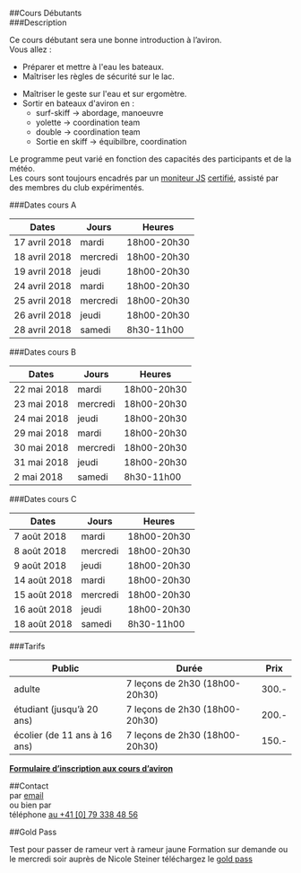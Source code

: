 
##Cours Débutants  
###Description

Ce cours débutant sera une bonne introduction à l’aviron.  
Vous allez :

+ Préparer et mettre à l'eau les bateaux.
+ Maîtriser les règles de sécurité sur le lac.
- 	Maîtriser le geste sur l'eau et sur ergomètre.
- 	Sortir en bateaux d'aviron en :
	- 	surf-skiff &rarr; abordage, manoeuvre
	- 	yolette	&rarr; coordination team
	- 	double	&rarr; coordination team
	- 	Sortie en skiff &rarr; équibilbre, coordination

Le programme peut varié en fonction des capacités des participants et de la météo.  
Les cours sont toujours encadrés par un [moniteur JS](/aviron/moniteurs) [certifié](http://www.baspo.admin.ch/internet/baspo/fr/home.html), assisté par des membres du club expérimentés.

###Dates cours A

| Dates			| Jours		| Heures
|----			|----		|----
| 17 avril 2018		| mardi		| 18h00-20h30
| 18 avril 2018		| mercredi	| 18h00-20h30
| 19 avril 2018		| jeudi		| 18h00-20h30
| 24 avril 2018		| mardi		| 18h00-20h30
| 25 avril 2018		| mercredi	| 18h00-20h30
| 26 avril 2018		| jeudi		| 18h00-20h30
| 28 avril 2018		| samedi 	| 8h30-11h00
	
###Dates cours B

| Dates			| Jours		| Heures
|----			|----		|----
| 22 mai 2018		| mardi		| 18h00-20h30
| 23 mai 2018		| mercredi	| 18h00-20h30
| 24 mai 2018		| jeudi		| 18h00-20h30
| 29 mai 2018		| mardi		| 18h00-20h30
| 30 mai 2018		| mercredi	| 18h00-20h30
| 31 mai 2018		| jeudi		| 18h00-20h30
| 2 mai 2018		| samedi 	| 8h30-11h00

###Dates cours C

| Dates			| Jours		| Heures
|----			|----		|----
| 7 août 2018		| mardi		| 18h00-20h30
| 8 août 2018		| mercredi	| 18h00-20h30
| 9 août 2018		| jeudi		| 18h00-20h30
| 14 août 2018		| mardi		| 18h00-20h30
| 15 août 2018		| mercredi	| 18h00-20h30
| 16 août 2018		| jeudi		| 18h00-20h30
| 18 août 2018		| samedi 	| 8h30-11h00





###Tarifs

|Public 	| Durée 			| Prix 	|
|----		|----				|----	|
|adulte		| 7 leçons de 2h30 (18h00-20h30)|300.- |
|étudiant (jusqu’à 20 ans)|7 leçons de 2h30 (18h00-20h30)	|200.- |
|écolier (de 11 ans à 16 ans)|7 leçons de 2h30 (18h00-20h30)|150.-|



[**Formulaire d’inscription aux cours d’aviron**](https://sneb.webling.ch/web.php/yFCG4L/Inscription_aux_cours_d_aviron.html)

##Contact  
par [email](mailto:nicole.steiner@sneb.ch)  
ou bien par  
téléphone [au +41 [0] 79 338 48 56](tel:+41793384856)

##Gold Pass

Test pour passer de rameur vert à rameur jaune
Formation sur demande ou le mercredi soir auprès de Nicole Steiner
téléchargez le [gold pass](gold_pass.pdf)

